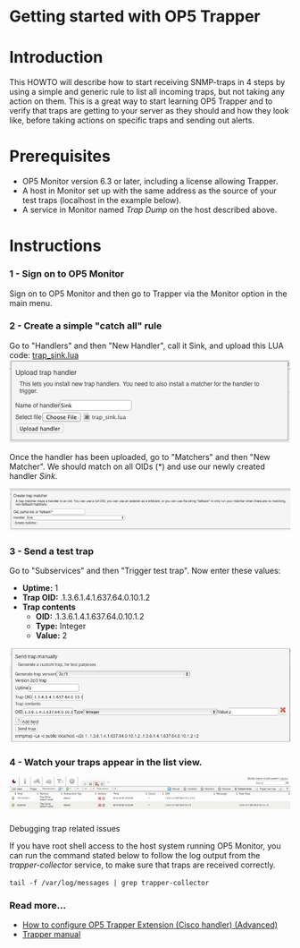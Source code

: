 # Getting started with OP5 Trapper

# Introduction

This HOWTO will describe how to start receiving SNMP-traps in 4 steps by using a simple and generic rule to list all incoming traps, but not taking any action on them.
This is a great way to start learning OP5 Trapper and to verify that traps are getting to your server as they should and how they look like, before taking actions on specific traps and sending out alerts.

# Prerequisites

- OP5 Monitor version 6.3 or later, including a license allowing Trapper.
- A host in Monitor set up with the same address as the source of your test traps (localhost in the example below).
- A service in Monitor named *Trap Dump* on the host described above.

# Instructions

### 1 - Sign on to OP5 Monitor

Sign on to OP5 Monitor and then go to Trapper via the Monitor option in the main menu.

### 2 - Create a simple "catch all" rule

Go to "Handlers" and then "New Handler", call it Sink, and upload this LUA code: [trap\_sink.lua](attachments/6193568/6422589.lua)
![](attachments/6193568/6422594.png)

Once the handler has been uploaded, go to "Matchers" and then "New Matcher". We should match on all OIDs (\*) and use our newly created handler *Sink*.

![](attachments/6193568/13271319.png)

### 3 - Send a test trap

Go to "Subservices" and then "Trigger test trap". Now enter these values:

- **Uptime:** 1
- **Trap OID:** .1.3.6.1.4.1.637.64.0.10.1.2
- **Trap contents**
  - **OID:** .1.3.6.1.4.1.637.64.0.10.1.2
  - **Type:** Integer
  - **Value:** 2

![](attachments/6193568/6422592.png)

### 4 - Watch your traps appear in the list view.
![](attachments/6193568/6422593.png)

Debugging trap related issues

If you have root shell access to the host system running OP5 Monitor, you can run the command stated below to follow the log output from the *trapper-collector* service, to make sure that traps are received correctly.

`tail -f /var/log/messages | grep trapper-collector`

### Read more...

- [How to configure OP5 Trapper Extension (Cisco handler) (Advanced)](How_to_configure_op5_Trapper_Extension_Cisco_handler_)
- [Trapper manual](https://kb.op5.com/display/DOC/op5+Trapper+Manual)

